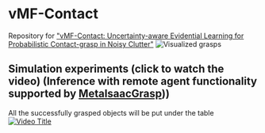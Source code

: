 # vMF-Contact
Repository for ["vMF-Contact: Uncertainty-aware Evidential Learning for Probabilistic Contact-grasp in Noisy Clutter"](https://arxiv.org/abs/2411.03591)
![Visualized grasps](resource/vis.gif)
## Simulation experiments (click to watch the video) (Inference with remote agent functionality supported by [MetaIsaacGrasp](https://github.com/YitianShi/vMF-Contact)))
All the successfully grasped objects will be put under the table
[![Video Title](https://img.youtube.com/vi/FSXTWSLbo68/0.jpg)](https://www.youtube.com/watch?v=FSXTWSLbo68)
